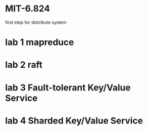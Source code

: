 # MIT-6.824
first step for distribute system
# lab 1 mapreduce
# lab 2 raft
# lab 3 Fault-tolerant Key/Value Service
# lab 4 Sharded Key/Value Service
